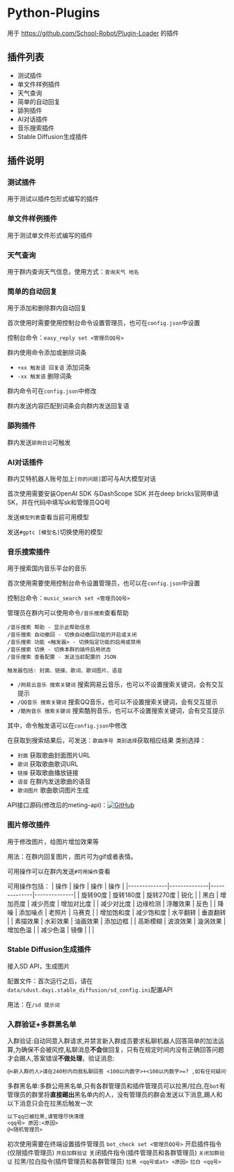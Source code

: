 # Python-Plugins
用于 https://github.com/School-Robot/Plugin-Loader 的插件

## 插件列表

- 测试插件
- 单文件样例插件
- 天气查询
- 简单的自动回复
- 舔狗插件
- AI对话插件
- 音乐搜索插件
- Stable Diffusion生成插件

## 插件说明

### 测试插件

用于测试以插件包形式编写的插件

### 单文件样例插件

用于测试单文件形式编写的插件

### 天气查询

用于群内查询天气信息，使用方式：`查询天气 地名`

### 简单的自动回复

用于添加和删除群内自动回复

首次使用时需要使用控制台命令设置管理员，也可在`config.json`中设置

控制台命令：`easy_reply set <管理员QQ号>`

群内使用命令添加或删除词条

- `+xx 触发语 回复语` 添加词条
- `-xx 触发语` 删除词条

群内命令可在`config.json`中修改

群内发送内容匹配到词条会向群内发送回复语

### 舔狗插件

群内发送`舔狗日记`可触发

### AI对话插件
群内艾特机器人账号加上`[你的问题]`即可与AI大模型对话

首次使用需要安装OpenAI SDK 与DashScope SDK 并在deep bricks官网申请SK，并在代码中填写sk和管理员QQ号

发送`模型列表`查看当前可用模型

发送`#gptc [模型名]`切换使用的模型

### 音乐搜索插件

用于搜索国内音乐平台的音乐

首次使用需要使用控制台命令设置管理员，也可以在`config.json`中设置

控制台命令：`music_search set <管理员QQ号>`

管理员在群内可以使用命令`/音乐搜索`查看帮助
```
/音乐搜索 帮助 - 显示此帮助信息
/音乐搜索 自动撤回 - 切换自动撤回功能的开启或关闭
/音乐搜索 功能 <触发器> - 切换指定功能的启用或禁用
/音乐搜索 切换 - 切换本群的插件启用状态
/音乐搜索 查看配置 - 发送当前配置的 JSON

触发器包括: 封面、链接、歌词、歌词图片、语音
```

- `/网易云音乐 搜索关键词` 搜索网易云音乐，也可以不设置搜索关键词，会有交互提示
- `/QQ音乐 搜索关键词` 搜索QQ音乐，也可以不设置搜索关键词，会有交互提示
- `/酷狗音乐 搜索关键词` 搜索酷狗音乐，也可以不设置搜索关键词，会有交互提示

其中，命令触发语可以在`config.json`中修改

在获取到搜索结果后，可发送：`歌曲序号 类别选择`获取相应结果
类别选择：

- `封面`  获取歌曲封面图片URL
- `歌词`  获取歌曲歌词URL
- `链接`  获取歌曲播放链接
- `语音`  在群内发送歌曲的语音
- `歌词图片`  歌曲歌词图片生成

API接口源码(修改后的meting-api)：[![GitHub](https://img.shields.io/badge/GitHub-cnrenil/meting--api-blue)](https://github.com/cnrenil/meting-api)

### 图片修改插件

用于修改图片，给图片增加效果等

用法：在群内回复图片，图片可为gif或者表情。

可用操作可以在群内发送`#可用操作`查看

可用操作包括：
| 操作         | 操作         | 操作         | 操作         |
|--------------|--------------|--------------|--------------|
| 旋转90度     | 旋转180度    | 旋转270度    | 锐化         |
| 黑白         | 增加亮度     | 减少亮度     | 增加对比度   |
| 减少对比度   | 边缘检测     | 浮雕效果     | 反色         |
| 降噪         | 添加噪点     | 老照片       | 马赛克       |
| 增加饱和度   | 减少饱和度   | 水平翻转     | 垂直翻转     |
| 素描效果     | 水彩效果     | 油画效果     | 添加边框     |
| 高斯模糊     | 波浪效果     | 漩涡效果     | 增加色温     |
| 减少色温     | 镜像         |              |              |


### Stable Diffusion生成插件

接入SD API，生成图片

配置文件：首次运行之后，请在`data/sdust.dayi.stable_diffusion/sd_config.ini`配置API

用法：在`/sd 提示词`
### 入群验证+多群黑名单

入群验证:自动同意入群请求,并禁言新入群成员要求私聊机器人回答简单的加法运算,为确保不会被风控,私聊消息**不会**做回复，只有在规定时间内没有正确回答问题才会踢人,答案错误**不做处理**，验证消息:
```txt
@<新入群的人>请在240秒内向我私聊回答 <100以内数字>+<100以内数字>=? ,如有任何疑问请联系(<插件管理员>)
```
多群黑名单:多群公用黑名单,只有各群管理员和插件管理员可以拉黑/拉白,在`bot`有管理员的群里将**直接踢出**黑名单内的人，没有管理员的群会发送以下消息,踢人和以下消息只会在拉黑后触发一次
```txt
以下qq已被拉黑,请管理尽快清理
<qq号> 原因:<原因>
@<随机管理员>
```
初次使用需要在终端设置插件管理员
`bot_check set <管理员QQ号>`
开启插件指令(仅限插件管理员)
`开启加群验证`
关闭插件指令(插件管理员和各群管理员)
`关闭加群验证`
拉黑/拉白指令(插件管理员和各群管理员)
`拉黑 <qq号或at> <原因>`
`拉白 <qq号>`